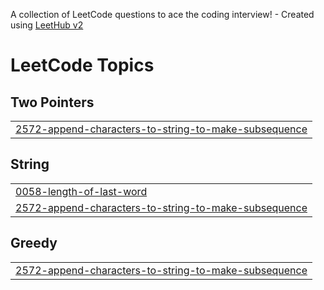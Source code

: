 A collection of LeetCode questions to ace the coding interview! - Created using [LeetHub v2](https://github.com/arunbhardwaj/LeetHub-2.0)
<!---LeetCode Topics Start-->
# LeetCode Topics
## Two Pointers
|  |
| ------- |
| [2572-append-characters-to-string-to-make-subsequence](https://github.com/davidjennicson/Leetcode-problems/tree/master/2572-append-characters-to-string-to-make-subsequence) |
## String
|  |
| ------- |
| [0058-length-of-last-word](https://github.com/davidjennicson/Leetcode-problems/tree/master/0058-length-of-last-word) |
| [2572-append-characters-to-string-to-make-subsequence](https://github.com/davidjennicson/Leetcode-problems/tree/master/2572-append-characters-to-string-to-make-subsequence) |
## Greedy
|  |
| ------- |
| [2572-append-characters-to-string-to-make-subsequence](https://github.com/davidjennicson/Leetcode-problems/tree/master/2572-append-characters-to-string-to-make-subsequence) |
<!---LeetCode Topics End-->